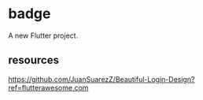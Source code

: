 # badge

A new Flutter project.

## resources
https://github.com/JuanSuarezZ/Beautiful-Login-Design?ref=flutterawesome.com

